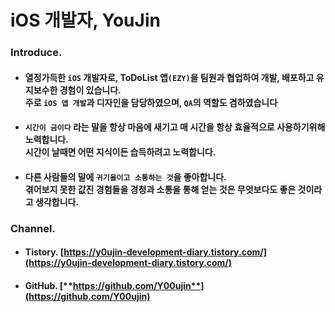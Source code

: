 
# iOS 개발자, YouJin

### Introduce.
- #### 열정가득한 ```iOS``` 개발자로, ToDoList 앱```(EZY)```을 팀원과 협업하여 개발, 배포하고 유지보수한 경험이 있습니다. <br>주로 ```iOS 앱 개발```과 디자인을 담당하였으며, ```QA```의 역할도 겸하였습니다

- #### ```시간이 금이다``` 라는 말을 항상 마음에 새기고 매 시간을 항상 효율적으로 사용하기위해 노력합니다. <br>시간이 날때면 어떤 지식이든 습득하려고 노력합니다.

- #### 다른 사람들의 말에 ```귀기울이고 소통하는 것```을 좋아합니다. <br>겪어보지 못한 값진 경험들을 경청과 소통을 통해 얻는 것은 무엇보다도 좋은 것이라고 생각합니다.

### Channel.
- #### Tistory. **[https://y0ujin-development-diary.tistory.com/](https://y0ujin-development-diary.tistory.com/)**
- #### GitHub. [**https://github.com/Y00ujin**](https://github.com/Y00ujin)
